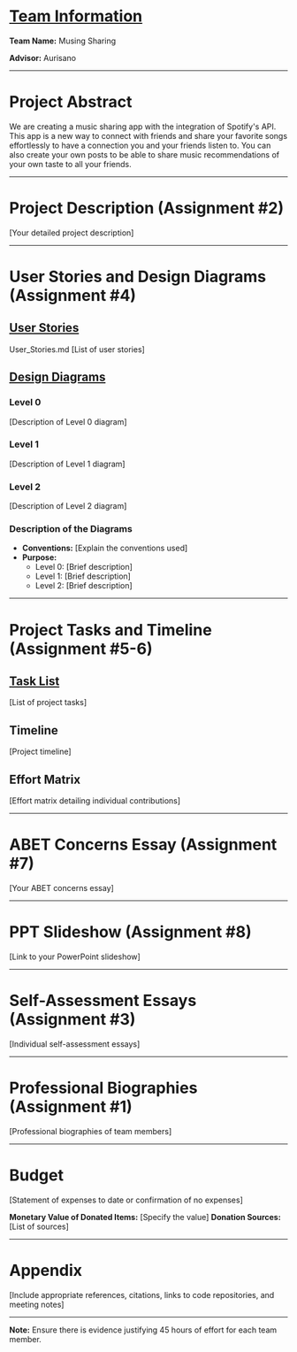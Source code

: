 # [Team Information](https://github.com/NoahGarfunkel/MusicSharing/blob/main/Essays/GroupAssignment3.md)

**Team Name:** Musing Sharing

**Advisor:** Aurisano

---

# Project Abstract

We are creating a music sharing app with the integration of Spotify's API. This app is a new way to connect with friends and share your favorite songs effortlessly to have a connection you and your friends listen to. You can also create your own posts to be able to share music recommendations of your own taste to all your friends. 

---

# Project Description (Assignment #2)

[Your detailed project description]

---

# User Stories and Design Diagrams (Assignment #4)

## [User Stories](https://github.com/NoahGarfunkel/MusicSharing/blob/main/User_Stories.md)
User_Stories.md
[List of user stories]

## [Design Diagrams](https://github.com/NoahGarfunkel/MusicSharing/tree/main/Design_Diagrams)

### Level 0

[Description of Level 0 diagram]

### Level 1

[Description of Level 1 diagram]

### Level 2

[Description of Level 2 diagram]

### Description of the Diagrams

- **Conventions:** [Explain the conventions used]
- **Purpose:**
  - Level 0: [Brief description]
  - Level 1: [Brief description]
  - Level 2: [Brief description]

---

# Project Tasks and Timeline (Assignment #5-6)

## [Task List](https://github.com/NoahGarfunkel/MusicSharing/blob/main/Tasklist.md)

[List of project tasks]

## Timeline

[Project timeline]

## Effort Matrix

[Effort matrix detailing individual contributions]

---

# ABET Concerns Essay (Assignment #7)

[Your ABET concerns essay]

---

# PPT Slideshow (Assignment #8)

[Link to your PowerPoint slideshow]

---

# Self-Assessment Essays (Assignment #3)

[Individual self-assessment essays]

---

# Professional Biographies (Assignment #1)

[Professional biographies of team members]

---

# Budget

[Statement of expenses to date or confirmation of no expenses]

**Monetary Value of Donated Items:** [Specify the value]
**Donation Sources:** [List of sources]

---

# Appendix

[Include appropriate references, citations, links to code repositories, and meeting notes]

---

**Note:** Ensure there is evidence justifying 45 hours of effort for each team member.
